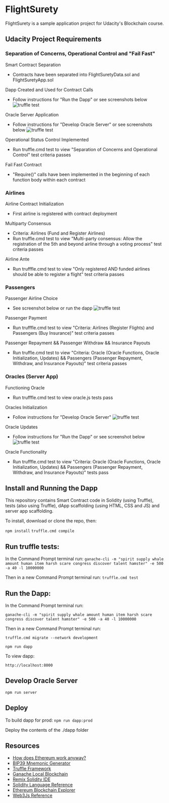# FlightSurety

FlightSurety is a sample application project for Udacity's Blockchain course.

## Udacity Project Requirements

### Separation of Concerns, Operational Control and "Fail Fast"

Smart Contract Separation
* Contracts have been separated into FlightSuretyData.sol and FlightSuretyApp.sol

Dapp Created and Used for Contract Calls
* Follow instructions for "Run the Dapp" or see screenshots below
![truffle test](images/runthedapp.PNG)

Oracle Server Application
* Follow instructions for "Develop Oracle Server" or see screenshots below
![truffle test](images/developoracleserver.PNG)

Operational Status Control Implemented
* Run truffle.cmd test to view "Separation of Concerns and Operational Control" test criteria passes

Fail Fast Contract
* "Require()" calls have been implemented in the beginning of each function body within each contract


### Airlines
Airline Contract Initialization
* First airline is registered with contract deployment

Multiparty Consensus
* Criteria: Airlines (Fund and Register Airlines)
* Run truffle.cmd test to view "Multi-party consensus: Allow the registration of the 5th and beyond airline through a voting process" test criteria passes

Airline Ante
* Run trufffle.cmd test to view "Only registered AND funded airlines should be able to register a flight" test criteria passes


### Passengers
Passenger Airline Choice
* See screenshot below or run the dapp
![truffle test](images/passengerchoice.PNG)

Passenger Payment
* Run trufffle.cmd test to view "Criteria: Airlines (Register Flights) and Passengers (Buy Insurance)" test criteria passes

Passenger Repayment && Passenger Withdraw && Insurance Payouts
* Run truffle.cmd test to view "Criteria: Oracle (Oracle Functions, Oracle Initialization, Updates) && Passengers (Passenger Repayment, Withdraw, and Insurance Payouts)" test criteria passes


### Oracles (Server App)
Functioning Oracle
* Run trufffle.cmd test to view oracle.js tests pass

Oracles Initialization
* Follow instructions for "Develop Oracle Server"
![truffle test](images/developoracleserver.PNG)

Oracle Updates
* Follow instructions for "Run the Dapp" or see screenshot below
![truffle test](images/oracleupdates.PNG)

Oracle Functionality
* Run trufffle.cmd test to view "Criteria: Oracle (Oracle Functions, Oracle Initialization, Updates) && Passengers (Passenger Repayment, Withdraw, and Insurance Payouts)" tests pass


## Install and Running the Dapp

This repository contains Smart Contract code in Solidity (using Truffle), tests (also using Truffle), dApp scaffolding (using HTML, CSS and JS) and server app scaffolding.

To install, download or clone the repo, then:

`npm install`
`truffle.cmd compile`

## Run truffle tests:

In the Command Prompt terminal run:
`ganache-cli -m "spirit supply whale amount human item harsh scare congress discover talent hamster" -e 500 -a 40 -l 10000000`

Then in a new Command Prompt terminal run:
`truffle.cmd test`

## Run the Dapp:

In the Command Prompt terminal run:

`ganache-cli -m "spirit supply whale amount human item harsh scare congress discover talent hamster" -e 500 -a 40 -l 10000000`

Then in a new Command Prompt terminal run:

`truffle.cmd migrate --network development`

`npm run dapp`

To view dapp:

`http://localhost:8000`

## Develop Oracle Server

`npm run server`

## Deploy

To build dapp for prod:
`npm run dapp:prod`

Deploy the contents of the ./dapp folder


## Resources

* [How does Ethereum work anyway?](https://medium.com/@preethikasireddy/how-does-ethereum-work-anyway-22d1df506369)
* [BIP39 Mnemonic Generator](https://iancoleman.io/bip39/)
* [Truffle Framework](http://truffleframework.com/)
* [Ganache Local Blockchain](http://truffleframework.com/ganache/)
* [Remix Solidity IDE](https://remix.ethereum.org/)
* [Solidity Language Reference](http://solidity.readthedocs.io/en/v0.4.24/)
* [Ethereum Blockchain Explorer](https://etherscan.io/)
* [Web3Js Reference](https://github.com/ethereum/wiki/wiki/JavaScript-API)
